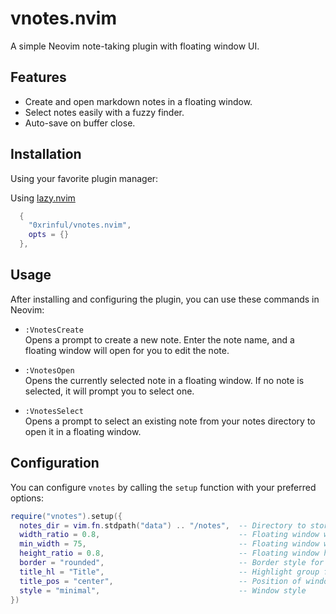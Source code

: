 # vnotes.nvim

A simple Neovim note-taking plugin with floating window UI.

## Features

- Create and open markdown notes in a floating window.
- Select notes easily with a fuzzy finder.
- Auto-save on buffer close.

## Installation

Using your favorite plugin manager:

Using [lazy.nvim](https://github.com/folke/lazy.nvim)
```lua
  {
    "0xrinful/vnotes.nvim",
    opts = {}
  },

```

## Usage

After installing and configuring the plugin, you can use these commands in Neovim:

- `:VnotesCreate`  
  Opens a prompt to create a new note. Enter the note name, and a floating window will open for you to edit the note.

- `:VnotesOpen`  
  Opens the currently selected note in a floating window. If no note is selected, it will prompt you to select one.

- `:VnotesSelect`  
  Opens a prompt to select an existing note from your notes directory to open it in a floating window.

## Configuration

You can configure `vnotes` by calling the `setup` function with your preferred options:

```lua
require("vnotes").setup({
  notes_dir = vim.fn.stdpath("data") .. "/notes",  -- Directory to store notes
  width_ratio = 0.8,                               -- Floating window width relative to editor width
  min_width = 75,                                  -- Floating window width relative to nvim columns number
  height_ratio = 0.8,                              -- Floating window height relative to editor height
  border = "rounded",                              -- Border style for floating window
  title_hl = "Title",                              -- Highlight group for window title
  title_pos = "center",                            -- Position of window title
  style = "minimal",                               -- Window style
})
